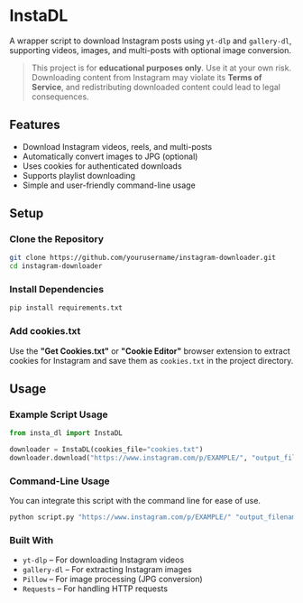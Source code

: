 # InstaDL
A wrapper script to download Instagram posts using `yt-dlp` and `gallery-dl`, supporting videos, images, and multi-posts with optional image conversion.

> This project is for **educational purposes only**. Use it at your own risk. Downloading content from Instagram may violate its **Terms of Service**, and redistributing downloaded content could lead to legal consequences.

## Features
- Download Instagram videos, reels, and multi-posts
- Automatically convert images to JPG (optional)
- Uses cookies for authenticated downloads
- Supports playlist downloading
- Simple and user-friendly command-line usage

## Setup

### Clone the Repository
```bash
git clone https://github.com/yourusername/instagram-downloader.git
cd instagram-downloader
```

### Install Dependencies
```bash
pip install requirements.txt
```

### Add cookies.txt
Use the **"Get Cookies.txt"** or **"Cookie Editor"** browser extension to extract cookies for Instagram and save them as `cookies.txt` in the project directory.

## Usage

### Example Script Usage
```python
from insta_dl import InstaDL

downloader = InstaDL(cookies_file="cookies.txt")
downloader.download("https://www.instagram.com/p/EXAMPLE/", "output_filename")
```

### Command-Line Usage
You can integrate this script with the command line for ease of use.

```bash
python script.py "https://www.instagram.com/p/EXAMPLE/" "output_filename"
```

### **Built With**
-   `yt-dlp` – For downloading Instagram videos
-   `gallery-dl` – For extracting Instagram images
-   `Pillow` – For image processing (JPG conversion)
-   `Requests` – For handling HTTP requests
